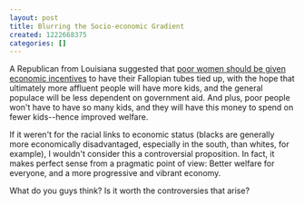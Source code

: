 ```yaml
---
layout: post
title: Blurring the Socio-economic Gradient
created: 1222668375
categories: []
---
```

A Republican from Louisiana suggested that [poor women should be given economic incentives](http://economix.blogs.nytimes.com/2008/09/28/economic-eugenics/) to have their Fallopian tubes tied up, with the hope that ultimately more affluent people will have more kids, and the general populace will be less dependent on government aid. And plus, poor people won't have to have so many kids, and they will have this money to spend on fewer kids--hence improved welfare.

If it weren't for the racial links to economic status (blacks are generally more economically disadvantaged, especially in the south, than whites, for example), I wouldn't consider this a controversial proposition. In fact, it makes perfect sense from a pragmatic point of view: Better welfare for everyone, and a more progressive and vibrant economy.

What do you guys think? Is it worth the controversies that arise?
